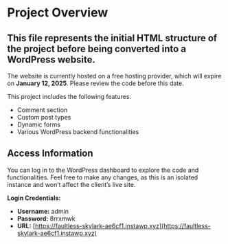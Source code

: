 # Project Overview

This file represents the initial HTML structure of the project before being converted into a WordPress website.
------------------------------------------------

The website is currently hosted on a free hosting provider, which will expire on **January 12, 2025**. Please review the code before this date. 

This project includes the following features:
- Comment section
- Custom post types
- Dynamic forms
- Various WordPress backend functionalities

## Access Information

You can log in to the WordPress dashboard to explore the code and functionalities. Feel free to make any changes, as this is an isolated instance and won’t affect the client’s live site.

**Login Credentials:**
- **Username:** admin  
- **Password:** 8rrxmwk  
- **URL:** [https://faultless-skylark-ae6cf1.instawp.xyz](https://faultless-skylark-ae6cf1.instawp.xyz)

